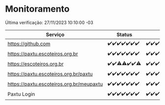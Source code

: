 # Monitoramento

Última verificação: 27/11/2023 10:10:00 -03

|Serviço|Status|Últimas 24h|
|---|---|---|
|https://github.com|<span title="2023-11-20: OK=24">✔️</span><span title="2023-11-21: OK=24">✔️</span><span title="2023-11-22: OK=23">✔️</span><span title="2023-11-23: OK=24">✔️</span><span title="2023-11-24: OK=24">✔️</span><span title="2023-11-25: OK=24">✔️</span><span title="2023-11-26: OK=14">✔️</span>|<span title="26/11/2023 11:03:00 -03 : 200">✔️</span><span title="26/11/2023 12:03:00 -03 : 200">✔️</span><span title="26/11/2023 13:06:00 -03 : 200">✔️</span><span title="26/11/2023 14:03:00 -03 : 200">✔️</span><span title="26/11/2023 15:07:00 -03 : 200">✔️</span><span title="26/11/2023 16:03:00 -03 : 200">✔️</span><span title="26/11/2023 17:06:00 -03 : 200">✔️</span><span title="26/11/2023 18:03:00 -03 : 200">✔️</span><span title="26/11/2023 19:04:00 -03 : 200">✔️</span><span title="26/11/2023 20:04:00 -03 : 200">✔️</span><span title="26/11/2023 21:31:00 -03 : 200">✔️</span><span title="26/11/2023 22:46:00 -03 : 200">✔️</span><span title="26/11/2023 23:20:00 -03 : 200">✔️</span><span title="27/11/2023 00:07:00 -03 : 200">✔️</span><span title="27/11/2023 01:07:00 -03 : 200">✔️</span><span title="27/11/2023 02:06:00 -03 : 200">✔️</span><span title="27/11/2023 03:08:00 -03 : 200">✔️</span><span title="27/11/2023 04:06:00 -03 : 200">✔️</span><span title="27/11/2023 05:09:00 -03 : 200">✔️</span><span title="27/11/2023 06:07:00 -03 : 200">✔️</span><span title="27/11/2023 07:07:00 -03 : 200">✔️</span><span title="27/11/2023 08:04:00 -03 : 200">✔️</span><span title="27/11/2023 09:11:00 -03 : 200">✔️</span><span title="27/11/2023 10:10:00 -03 : 200">✔️</span>|
|https://paxtu.escoteiros.org.br|<span title="2023-11-20: OK=24">✔️</span><span title="2023-11-21: OK=24">✔️</span><span title="2023-11-22: OK=23">✔️</span><span title="2023-11-23: OK=24">✔️</span><span title="2023-11-24: OK=24">✔️</span><span title="2023-11-25: OK=24">✔️</span><span title="2023-11-26: OK=14">✔️</span>|<span title="26/11/2023 11:03:00 -03 : 200">✔️</span><span title="26/11/2023 12:03:00 -03 : 200">✔️</span><span title="26/11/2023 13:06:00 -03 : 200">✔️</span><span title="26/11/2023 14:03:00 -03 : 200">✔️</span><span title="26/11/2023 15:07:00 -03 : 200">✔️</span><span title="26/11/2023 16:03:00 -03 : 200">✔️</span><span title="26/11/2023 17:06:00 -03 : 200">✔️</span><span title="26/11/2023 18:03:00 -03 : 200">✔️</span><span title="26/11/2023 19:04:00 -03 : 200">✔️</span><span title="26/11/2023 20:04:00 -03 : 200">✔️</span><span title="26/11/2023 21:31:00 -03 : 200">✔️</span><span title="26/11/2023 22:46:00 -03 : 200">✔️</span><span title="26/11/2023 23:20:00 -03 : 200">✔️</span><span title="27/11/2023 00:07:00 -03 : 200">✔️</span><span title="27/11/2023 01:07:00 -03 : 200">✔️</span><span title="27/11/2023 02:06:00 -03 : 200">✔️</span><span title="27/11/2023 03:08:00 -03 : 200">✔️</span><span title="27/11/2023 04:06:00 -03 : 200">✔️</span><span title="27/11/2023 05:09:00 -03 : 200">✔️</span><span title="27/11/2023 06:07:00 -03 : 200">✔️</span><span title="27/11/2023 07:07:00 -03 : 200">✔️</span><span title="27/11/2023 08:04:00 -03 : 200">✔️</span><span title="27/11/2023 09:11:00 -03 : 200">✔️</span><span title="27/11/2023 10:10:00 -03 : 200">✔️</span>|
|https://escoteiros.org.br|<span title="2023-11-20: OK=24">✔️</span><span title="2023-11-21: OK=24">✔️</span><span title="2023-11-22: OK=22, Falhas=1">⚠️</span><span title="2023-11-23: OK=23, Falhas=1">⚠️</span><span title="2023-11-24: OK=24">✔️</span><span title="2023-11-25: OK=24">✔️</span><span title="2023-11-26: OK=13, Falhas=1">⚠️</span>|<span title="26/11/2023 11:03:00 -03 : 200">✔️</span><span title="26/11/2023 12:03:00 -03 : 200">✔️</span><span title="26/11/2023 13:06:00 -03 : 200">✔️</span><span title="26/11/2023 14:03:00 -03 : 200">✔️</span><span title="26/11/2023 15:07:00 -03 : 200">✔️</span><span title="26/11/2023 16:03:00 -03 : 200">✔️</span><span title="26/11/2023 17:06:00 -03 : 200">✔️</span><span title="26/11/2023 18:03:00 -03 : 200">✔️</span><span title="26/11/2023 19:04:00 -03 : 200">✔️</span><span title="26/11/2023 20:04:00 -03 : 200">✔️</span><span title="26/11/2023 21:31:00 -03 : 200">✔️</span><span title="26/11/2023 22:46:00 -03 : 200">✔️</span><span title="26/11/2023 23:20:00 -03 : 200">✔️</span><span title="27/11/2023 00:07:00 -03 : 200">✔️</span><span title="27/11/2023 01:07:00 -03 : 200">✔️</span><span title="27/11/2023 02:06:00 -03 : 200">✔️</span><span title="27/11/2023 03:08:00 -03 : 200">✔️</span><span title="27/11/2023 04:06:00 -03 : 200">✔️</span><span title="27/11/2023 05:09:00 -03 : 200">✔️</span><span title="27/11/2023 06:07:00 -03 : 200">✔️</span><span title="27/11/2023 07:07:00 -03 : 200">✔️</span><span title="27/11/2023 08:04:00 -03 : 200">✔️</span><span title="27/11/2023 09:11:00 -03 : 200">✔️</span><span title="27/11/2023 10:10:00 -03 : 200">✔️</span>|
|https://paxtu.escoteiros.org.br/paxtu|<span title="2023-11-20: OK=24">✔️</span><span title="2023-11-21: OK=24">✔️</span><span title="2023-11-22: OK=23">✔️</span><span title="2023-11-23: OK=24">✔️</span><span title="2023-11-24: OK=24">✔️</span><span title="2023-11-25: OK=24">✔️</span><span title="2023-11-26: OK=14">✔️</span>|<span title="26/11/2023 11:03:00 -03 : 200">✔️</span><span title="26/11/2023 12:03:00 -03 : 200">✔️</span><span title="26/11/2023 13:06:00 -03 : 200">✔️</span><span title="26/11/2023 14:03:00 -03 : 200">✔️</span><span title="26/11/2023 15:07:00 -03 : 200">✔️</span><span title="26/11/2023 16:03:00 -03 : 200">✔️</span><span title="26/11/2023 17:06:00 -03 : 200">✔️</span><span title="26/11/2023 18:03:00 -03 : 200">✔️</span><span title="26/11/2023 19:04:00 -03 : 200">✔️</span><span title="26/11/2023 20:04:00 -03 : 200">✔️</span><span title="26/11/2023 21:31:00 -03 : 200">✔️</span><span title="26/11/2023 22:46:00 -03 : 200">✔️</span><span title="26/11/2023 23:20:00 -03 : 200">✔️</span><span title="27/11/2023 00:07:00 -03 : 200">✔️</span><span title="27/11/2023 01:07:00 -03 : 200">✔️</span><span title="27/11/2023 02:06:00 -03 : 200">✔️</span><span title="27/11/2023 03:09:00 -03 : 200">✔️</span><span title="27/11/2023 04:06:00 -03 : 200">✔️</span><span title="27/11/2023 05:09:00 -03 : 200">✔️</span><span title="27/11/2023 06:07:00 -03 : 200">✔️</span><span title="27/11/2023 07:07:00 -03 : 200">✔️</span><span title="27/11/2023 08:04:00 -03 : 200">✔️</span><span title="27/11/2023 09:11:00 -03 : 200">✔️</span><span title="27/11/2023 10:10:00 -03 : 200">✔️</span>|
|https://paxtu.escoteiros.org.br/meupaxtu|<span title="2023-11-20: OK=24">✔️</span><span title="2023-11-21: OK=24">✔️</span><span title="2023-11-22: OK=23">✔️</span><span title="2023-11-23: OK=24">✔️</span><span title="2023-11-24: OK=24">✔️</span><span title="2023-11-25: OK=24">✔️</span><span title="2023-11-26: OK=14">✔️</span>|<span title="26/11/2023 11:03:00 -03 : 200">✔️</span><span title="26/11/2023 12:03:00 -03 : 200">✔️</span><span title="26/11/2023 13:06:00 -03 : 200">✔️</span><span title="26/11/2023 14:03:00 -03 : 200">✔️</span><span title="26/11/2023 15:07:00 -03 : 200">✔️</span><span title="26/11/2023 16:03:00 -03 : 200">✔️</span><span title="26/11/2023 17:06:00 -03 : 200">✔️</span><span title="26/11/2023 18:03:00 -03 : 200">✔️</span><span title="26/11/2023 19:04:00 -03 : 200">✔️</span><span title="26/11/2023 20:04:00 -03 : 200">✔️</span><span title="26/11/2023 21:31:00 -03 : 200">✔️</span><span title="26/11/2023 22:46:00 -03 : 200">✔️</span><span title="26/11/2023 23:20:00 -03 : 200">✔️</span><span title="27/11/2023 00:07:00 -03 : 200">✔️</span><span title="27/11/2023 01:07:00 -03 : 200">✔️</span><span title="27/11/2023 02:06:00 -03 : 200">✔️</span><span title="27/11/2023 03:09:00 -03 : 200">✔️</span><span title="27/11/2023 04:06:00 -03 : 200">✔️</span><span title="27/11/2023 05:09:00 -03 : 200">✔️</span><span title="27/11/2023 06:07:00 -03 : 200">✔️</span><span title="27/11/2023 07:07:00 -03 : 200">✔️</span><span title="27/11/2023 08:04:00 -03 : 200">✔️</span><span title="27/11/2023 09:11:00 -03 : 200">✔️</span><span title="27/11/2023 10:10:00 -03 : 200">✔️</span>|
|Paxtu Login|<span title="2023-11-20: OK=24">✔️</span><span title="2023-11-21: OK=24">✔️</span><span title="2023-11-22: OK=23">✔️</span><span title="2023-11-23: OK=24">✔️</span><span title="2023-11-24: OK=24">✔️</span><span title="2023-11-25: OK=24">✔️</span><span title="2023-11-26: OK=14">✔️</span>|<span title="26/11/2023 11:03:00 -03 : 200">✔️</span><span title="26/11/2023 12:03:00 -03 : 200">✔️</span><span title="26/11/2023 13:06:00 -03 : 200">✔️</span><span title="26/11/2023 14:03:00 -03 : 200">✔️</span><span title="26/11/2023 15:07:00 -03 : 200">✔️</span><span title="26/11/2023 16:03:00 -03 : 200">✔️</span><span title="26/11/2023 17:06:00 -03 : 200">✔️</span><span title="26/11/2023 18:03:00 -03 : 200">✔️</span><span title="26/11/2023 19:04:00 -03 : 200">✔️</span><span title="26/11/2023 20:04:00 -03 : 200">✔️</span><span title="26/11/2023 21:31:00 -03 : 200">✔️</span><span title="26/11/2023 22:46:00 -03 : 200">✔️</span><span title="26/11/2023 23:20:00 -03 : 200">✔️</span><span title="27/11/2023 00:07:00 -03 : 200">✔️</span><span title="27/11/2023 01:07:00 -03 : 200">✔️</span><span title="27/11/2023 02:06:00 -03 : 200">✔️</span><span title="27/11/2023 03:09:00 -03 : 200">✔️</span><span title="27/11/2023 04:06:00 -03 : 200">✔️</span><span title="27/11/2023 05:09:00 -03 : 200">✔️</span><span title="27/11/2023 06:07:00 -03 : 200">✔️</span><span title="27/11/2023 07:07:00 -03 : 200">✔️</span><span title="27/11/2023 08:04:00 -03 : 200">✔️</span><span title="27/11/2023 09:11:00 -03 : 200">✔️</span><span title="27/11/2023 10:10:00 -03 : 200">✔️</span>|

